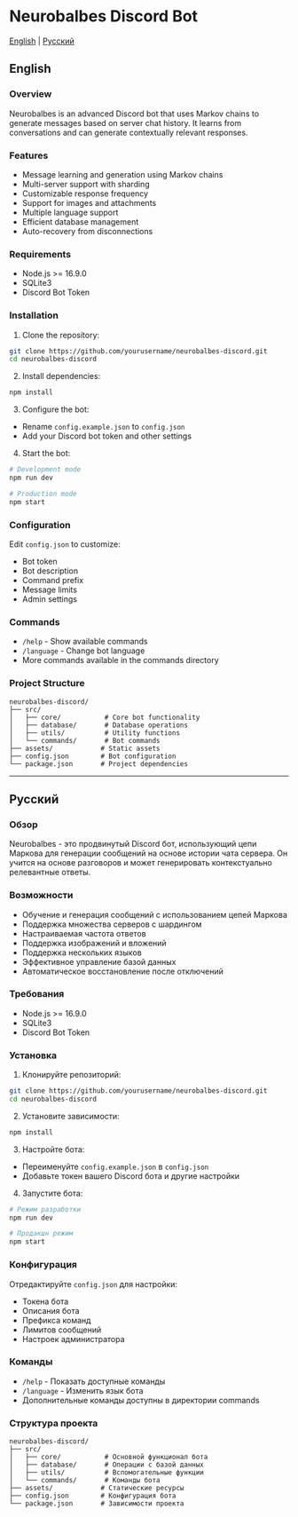 # Neurobalbes Discord Bot

[English](#english) | [Русский](#русский)

## English

### Overview
Neurobalbes is an advanced Discord bot that uses Markov chains to generate messages based on server chat history. It learns from conversations and can generate contextually relevant responses.

### Features
- Message learning and generation using Markov chains
- Multi-server support with sharding
- Customizable response frequency
- Support for images and attachments
- Multiple language support
- Efficient database management
- Auto-recovery from disconnections

### Requirements
- Node.js >= 16.9.0
- SQLite3
- Discord Bot Token

### Installation
1. Clone the repository:
```bash
git clone https://github.com/yourusername/neurobalbes-discord.git
cd neurobalbes-discord
```

2. Install dependencies:
```bash
npm install
```

3. Configure the bot:
- Rename `config.example.json` to `config.json`
- Add your Discord bot token and other settings

4. Start the bot:
```bash
# Development mode
npm run dev

# Production mode
npm start
```

### Configuration
Edit `config.json` to customize:
- Bot token
- Bot description
- Command prefix
- Message limits
- Admin settings

### Commands
- `/help` - Show available commands
- `/language` - Change bot language
- More commands available in the commands directory

### Project Structure
```
neurobalbes-discord/
├── src/
│   ├── core/           # Core bot functionality
│   ├── database/       # Database operations
│   ├── utils/          # Utility functions
│   └── commands/       # Bot commands
├── assets/            # Static assets
├── config.json        # Bot configuration
└── package.json       # Project dependencies
```

---

## Русский

### Обзор
Neurobalbes - это продвинутый Discord бот, использующий цепи Маркова для генерации сообщений на основе истории чата сервера. Он учится на основе разговоров и может генерировать контекстуально релевантные ответы.

### Возможности
- Обучение и генерация сообщений с использованием цепей Маркова
- Поддержка множества серверов с шардингом
- Настраиваемая частота ответов
- Поддержка изображений и вложений
- Поддержка нескольких языков
- Эффективное управление базой данных
- Автоматическое восстановление после отключений

### Требования
- Node.js >= 16.9.0
- SQLite3
- Discord Bot Token

### Установка
1. Клонируйте репозиторий:
```bash
git clone https://github.com/yourusername/neurobalbes-discord.git
cd neurobalbes-discord
```

2. Установите зависимости:
```bash
npm install
```

3. Настройте бота:
- Переименуйте `config.example.json` в `config.json`
- Добавьте токен вашего Discord бота и другие настройки

4. Запустите бота:
```bash
# Режим разработки
npm run dev

# Продакшн режим
npm start
```

### Конфигурация
Отредактируйте `config.json` для настройки:
- Токена бота
- Описания бота
- Префикса команд
- Лимитов сообщений
- Настроек администратора

### Команды
- `/help` - Показать доступные команды
- `/language` - Изменить язык бота
- Дополнительные команды доступны в директории commands

### Структура проекта
```
neurobalbes-discord/
├── src/
│   ├── core/           # Основной функционал бота
│   ├── database/       # Операции с базой данных
│   ├── utils/          # Вспомогательные функции
│   └── commands/       # Команды бота
├── assets/            # Статические ресурсы
├── config.json        # Конфигурация бота
└── package.json       # Зависимости проекта
```
